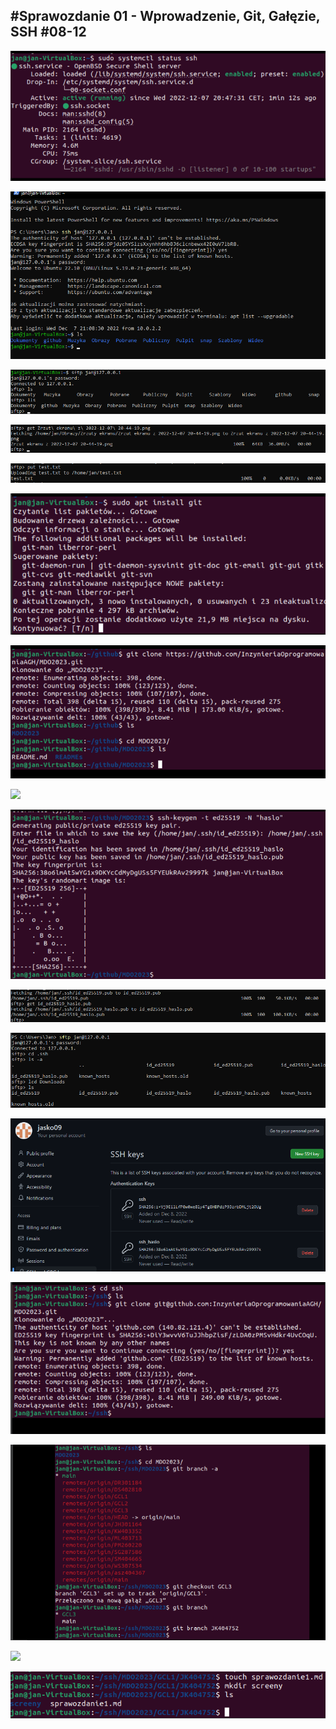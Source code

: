 #Sprawozdanie 01 - Wprowadzenie, Git, Gałęzie, SSH 
#08-12
---
![](./screeny/uruchomienie_ssh_1.png)

![](./screeny/logowanie_ssh.png)

![](./screeny/logowanie_sftp.png)

![](./screeny/pobieranie_pliku_sftp.png)

![](./screeny/przesylanie_pliku_sftp.png)

![](./screeny/instalacja_git.png)

![](./screeny/klonowanie_http.png)

![](./screeny/generowanie_klucza_ssh.png)

![](./screeny/generowanie_klucza_ssh_haslo.png)

![](./screeny/przeslanie_kluczy.png)

![](./screeny/stworzone_klucze.png)

![](./screeny/dodanie_klucze_git.png)

![](./screeny/klonowanie_ssh.png)

![](./screeny/stworzenie_nowej_galezi.png)

![](./screeny/stworzenie_folderu_w_galezi.png)

![](./screeny/tworzenie_sprawka_screeny.png)

